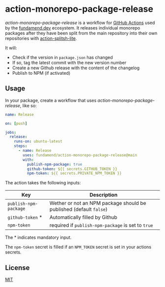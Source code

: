 # action-monorepo-package-release

_action-monorepo-package-release_ is a workflow for [GitHub Actions] used by the [fundamend.dev] ecosystem.
It releases individual monorepo packages after they have been split from the main repository into their own repositories with [action-splitsh-lite].

It will:

- Check if the version in `package.json` has changed
- If so, tag the latest commit with the new version number
- Create a new Github release with the content of the changelog
- Publish to NPM (if activated)

## Usage

In your package, create a workflow that uses _action-monorepo-package-release_, like so:

```yaml
name: Release

on: [push]

jobs:
  release:
    runs-on: ubuntu-latest
    steps:
      - name: Release
        uses: fundamend/action-monorepo-package-release@main
        with:
          publish-npm-package: true
          github-token: ${{ secrets.GITHUB_TOKEN }}
          npm-token: ${{ secrets.PRIVATE_NPM_TOKEN }}
```

The action takes the following inputs:

| Key                   | Description                                                        |
| --------------------- | ------------------------------------------------------------------ |
| `publish-npm-package` | Wether or not an NPM package should be published (default `false`) |
| `github-token` \*     | Automatically filled by Github                                     |
| `npm-token`           | required if `publish-npm-package` is set to `true`                 |

The \* indicates mandatory input.

The `npm-token` secret is filled if an `NPM_TOKEN` secret is set in your actions secrets.

## License

[MIT]

[action-splitsh-lite]: https://github.com/fundamend/action-splitsh-lite
[fundamend.dev]: https://fundamend.dev
[github actions]: https://docs.github.com/en/actions
[github]: https://github.com/
[mit]: https://choosealicense.com/licenses/mit/
